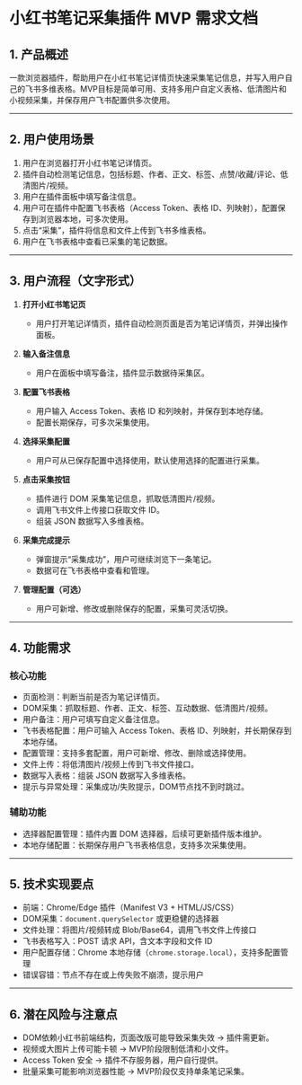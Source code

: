 # 小红书笔记采集插件 MVP 需求文档

## 1. 产品概述
一款浏览器插件，帮助用户在小红书笔记详情页快速采集笔记信息，并写入用户自己的飞书多维表格。MVP目标是简单可用、支持多用户自定义表格、低清图片和小视频采集，并保存用户飞书配置供多次使用。

---

## 2. 用户使用场景
1. 用户在浏览器打开小红书笔记详情页。  
2. 插件自动检测笔记信息，包括标题、作者、正文、标签、点赞/收藏/评论、低清图片/视频。  
3. 用户在插件面板中填写备注信息。  
4. 用户可在插件中配置飞书表格（Access Token、表格 ID、列映射），配置保存到浏览器本地，可多次使用。  
5. 点击“采集”，插件将信息和文件上传到飞书多维表格。  
6. 用户在飞书表格中查看已采集的笔记数据。  

---

## 3. 用户流程（文字形式）

1. **打开小红书笔记页**  
   - 用户打开笔记详情页，插件自动检测页面是否为笔记详情页，并弹出操作面板。

2. **输入备注信息**  
   - 用户在面板中填写备注，插件显示数据待采集区。

3. **配置飞书表格**  
   - 用户输入 Access Token、表格 ID 和列映射，并保存到本地存储。  
   - 配置长期保存，可多次采集使用。  

4. **选择采集配置**  
   - 用户可从已保存配置中选择使用，默认使用选择的配置进行采集。

5. **点击采集按钮**  
   - 插件进行 DOM 采集笔记信息，抓取低清图片/视频。  
   - 调用飞书文件上传接口获取文件 ID。  
   - 组装 JSON 数据写入多维表格。  

6. **采集完成提示**  
   - 弹窗提示“采集成功”，用户可继续浏览下一条笔记。  
   - 数据可在飞书表格中查看和管理。  

7. **管理配置（可选）**  
   - 用户可新增、修改或删除保存的配置，采集可灵活切换。

---

## 4. 功能需求

### 核心功能
- 页面检测：判断当前是否为笔记详情页。  
- DOM采集：抓取标题、作者、正文、标签、互动数据、低清图片/视频。  
- 用户备注：用户可填写自定义备注信息。  
- 飞书表格配置：用户可输入 Access Token、表格 ID、列映射，并长期保存到本地存储。  
- 配置管理：支持多套配置，用户可新增、修改、删除或选择使用。  
- 文件上传：将低清图片/视频上传到飞书文件接口。  
- 数据写入表格：组装 JSON 数据写入多维表格。  
- 提示与异常处理：采集成功/失败提示，DOM节点找不到时跳过。

### 辅助功能
- 选择器配置管理：插件内置 DOM 选择器，后续可更新插件版本维护。  
- 本地存储配置：长期保存用户飞书表格信息，支持多次采集使用。  

---

## 5. 技术实现要点
- 前端：Chrome/Edge 插件（Manifest V3 + HTML/JS/CSS）  
- DOM采集：`document.querySelector` 或更稳健的选择器  
- 文件处理：将图片/视频转成 Blob/Base64，调用飞书文件上传接口  
- 飞书表格写入：POST 请求 API，含文本字段和文件 ID  
- 用户配置存储：Chrome 本地存储（`chrome.storage.local`），支持多配置管理  
- 错误容错：节点不存在或上传失败不崩溃，提示用户  

---

## 6. 潜在风险与注意点
- DOM依赖小红书前端结构，页面改版可能导致采集失效 → 插件需更新。  
- 视频或大图片上传可能卡顿 → MVP阶段限制低清和小文件。  
- Access Token 安全 → 插件不存服务器，用户自行提供。  
- 批量采集可能影响浏览器性能 → MVP阶段仅支持单条笔记采集。

